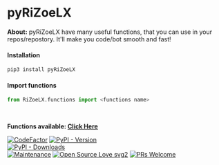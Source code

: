 <h1 aligne='center'> pyRiZoeLX </h1>

<b> About:</b> pyRiZoeLX have many useful functions, that you can use in your repos/repostory. It'll make you code/bot smooth and fast!

<h4> Installation </h4>

```python 
pip3 install pyRiZoeLX
```

<h4> Import functions </h4>

``` python
from RiZoeLX.functions import <functions name>
```
<br>

<b> Functions available: [Click Here](https://github.com/RiZoeLX/pyRiZoeLX/tree/main/RiZoeLX/functions#-functions-available-) </b>

[![CodeFactor](https://www.codefactor.io/repository/github/RiZoeLX/pyRiZoeLX/badge)](https://www.codefactor.io/repository/github/RiZoeLX/pyRiZoeLX)
[![PyPI - Version](https://img.shields.io/pypi/v/pyRiZoeLX?style=round)](https://pypi.org/project/pyRiZoeLX)    
[![PyPI - Downloads](https://img.shields.io/pypi/dm/py-Ultroid?label=DOWNLOADS&style=round)](https://pypi.org/project/pyRiZoeLX)    
[![Maintenance](https://img.shields.io/badge/Maintained%3F-yes-green.svg)](https://github.com/RiZoeLX/pyRiZoeLX/graphs/commit-activity)
[![Open Source Love svg2](https://badges.frapsoft.com/os/v2/open-source.svg?v=103)](https://github.com/RiZoeLX/pyRiZoeLX)
[![PRs Welcome](https://img.shields.io/badge/PRs-welcome-brightgreen.svg?style=flat-square)](https://makeapullrequest.com)
